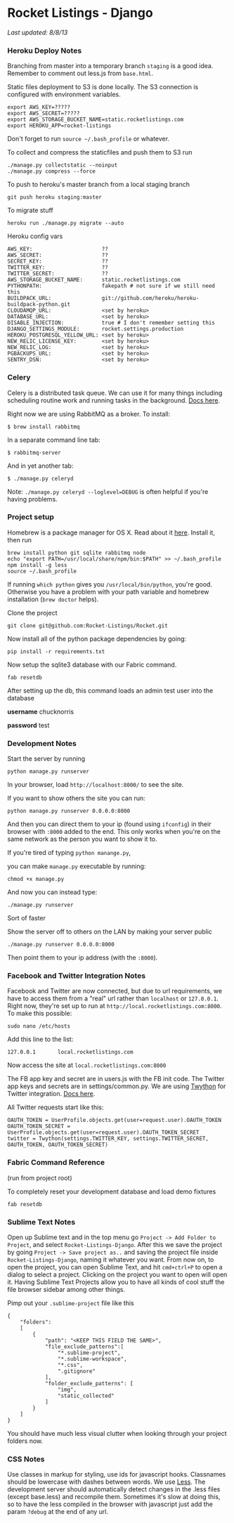 # Rocket Listings - Django

_Last updated: 8/8/13_

### Heroku Deploy Notes

Branching from master into a temporary branch `staging` is a good idea. Remember to comment out less.js from `base.html`.

Static files deployment to S3 is done locally. The S3 connection is configured with environment variables.

    export AWS_KEY=?????
    export AWS_SECRET=?????
    export AWS_STORAGE_BUCKET_NAME=static.rocketlistings.com
    export HEROKU_APP=rocket-listings

Don't forget to run `source ~/.bash_profile` or whatever.

To collect and compress the staticfiles and push them to S3 run

    ./manage.py collectstatic --noinput
    ./manage.py compress --force

To push to heroku's master branch from a local staging branch

    git push heroku staging:master

To migrate stuff 
    
    heroku run ./manage.py migrate --auto

Heroku config vars

    AWS_KEY:                      ??
    AWS_SECRET:                   ??
    SECRET_KEY:                   ??
    TWITTER_KEY:                  ??
    TWITTER_SECRET:               ??    
    AWS_STORAGE_BUCKET_NAME:      static.rocketlistings.com
    PYTHONPATH:                   fakepath # not sure if we still need this
    BUILDPACK_URL:                git://github.com/heroku/heroku-buildpack-python.git
    CLOUDAMQP_URL:                <set by heroku>
    DATABASE_URL:                 <set by heroku>
    DISABLE_INJECTION:            true # I don't remember setting this
    DJANGO_SETTINGS_MODULE:       rocket.settings.production
    HEROKU_POSTGRESQL_YELLOW_URL: <set by heroku>
    NEW_RELIC_LICENSE_KEY:        <set by heroku>
    NEW_RELIC_LOG:                <set by heroku>
    PGBACKUPS_URL:                <set by heroku>
    SENTRY_DSN:                   <set by heroku>


### Celery

Celery is a distributed task queue. We can use it for many things including scheduling routine work and running tasks in the background. [Docs here](http://docs.celeryproject.org/en/latest/getting-started/introduction.html).

Right now we are using RabbitMQ as a broker. To install:

    $ brew install rabbitmq

In a separate command line tab:
    
    $ rabbitmq-server

And in yet another tab:

    $ ./manage.py celeryd

Note: `./manage.py celeryd --loglevel=DEBUG` is often helpful if you're having problems.

### Project setup

Homebrew is a package manager for OS X. Read about it [here](http://mxcl.github.io/homebrew/). Install it, then run

    brew install python git sqlite rabbitmq node
    echo "export PATH=/usr/local/share/npm/bin:$PATH" >> ~/.bash_profile
    npm install -g less
    source ~/.bash_profile

If running `which python` gives you `/usr/local/bin/python`, you're good. Otherwise you have a problem with your path variable and homebrew installation (`brew doctor` helps).

Clone the project

    git clone git@github.com:Rocket-Listings/Rocket.git

Now install all of the python package dependencies by going:

    pip install -r requirements.txt

Now setup the sqlite3 database with our Fabric command.

    fab resetdb

After setting up the db, this command loads an admin test user into the database

__username__ chucknorris

__password__ test

### Development Notes

Start the server by running

    python manage.py runserver

In your browser, load `http://localhost:8000/` to see the site.

If you want to show others the site you can run:

    python manage.py runserver 0.0.0.0:8000

And then you can direct them to your ip (found using `ifconfig`) in their browser with `:8000` added to the end. This only works when you're on the same network as the person you want to show it to.

If you're tired of typing `python manange.py`,

you can make `manage.py` executable by running:

    chmod +x manage.py

And now you can instead type:

    ./manage.py runserver

Sort of faster

Show the server off to others on the LAN by making your server public

    ./manage.py runserver 0.0.0.0:8000

Then point them to your ip address (with the `:8000`).

### Facebook and Twitter Integration Notes

Facebook and Twitter are now connected, but due to url requirements, we have to access them from a "real" url rather than `localhost` or `127.0.0.1`.  Right now, they're set up to run at `http://local.rocketlistings.com:8000`.  To make this possible:

    sudo nano /etc/hosts

Add this line to the list:

    127.0.0.1       local.rocketlistings.com

Now access the site at `local.rocketlistings.com:8000`

The FB app key and secret are in users.js with the FB init code.  The Twitter app keys and secrets are in settings/common.py.  We are using [Twython](https://github.com/ryanmcgrath/twython) for Twitter integration.  [Docs here](https://twython.readthedocs.org/en/latest/).

All Twitter requests start like this:

    OAUTH_TOKEN = UserProfile.objects.get(user=request.user).OAUTH_TOKEN
    OAUTH_TOKEN_SECRET = UserProfile.objects.get(user=request.user).OAUTH_TOKEN_SECRET
    twitter = Twython(settings.TWITTER_KEY, settings.TWITTER_SECRET, OAUTH_TOKEN, OAUTH_TOKEN_SECRET)

### Fabric Command Reference 

(run from project root)

To completely reset your development database and load demo fixtures

    fab resetdb 

### Sublime Text Notes

Open up Sublime text and in the top menu go `Project -> Add Folder to Project`, and select `Rocket-Listings-Django`. After this we save the project by going `Project -> Save project as..` and saving the project file inside `Rocket-Listings-Django`, naming it whatever you want. From now on, to open the project, you can open Sublime Text, and hit `cmd+ctrl+P` to open a dialog to select a project. Clicking on the project you want to open will open it. Having Sublime Text Projects allow you to have all kinds of cool stuff the file browser sidebar among other things.

Pimp out your `.sublime-project` file like this

    {
        "folders":
        [
            {
                "path": "<KEEP THIS FIELD THE SAME>",
                "file_exclude_patterns":[
                    "*.sublime-project",
                    "*.sublime-workspace",
                    "*.css",
                    ".gitignore"
                ],
                "folder_exclude_patterns": [
                    "img",
                    "static_collected"
                ]
            }
        ]
    }

You should have much less visual clutter when looking through your project folders now.

### CSS Notes

Use classes in markup for styling, use ids for javascript hooks. Classnames should be lowercase with dashes between words. We use [Less](http://lesscss.org/). The development server should automatically detect changes in the .less files (except base.less) and recompile them. Sometimes it's slow at doing this, so to have the less compiled in the browser with javascript just add the param `?debug` at the end of any url.